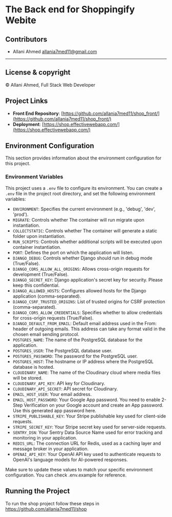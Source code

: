 # The Back end for Shoppingify Webite

## Contributors
- Allani Ahmed <allania7med11@gmail.com>

---
## License & copyright
© Allani Ahmed, Full Stack Web Developer

## Project Links
- **Front End Repository**: [https://github.com/allania7med11/shop_front/](https://github.com/allania7med11/shop_front/)
- **Deployment**: [https://shop.effectivewebapp.com/](https://shop.effectivewebapp.com/)

## Environment Configuration

This section provides information about the environment configuration for this project.

### Environment Variables

This project uses a `.env` file to configure its environment. You can create a `.env` file in the project root directory, and set the following environment variables:

- `ENVIRONMENT`: Specifies the current environment (e.g., 'debug', 'dev', 'prod').
- `MIGRATE`: Controls whether The container will run migrate upon instantiation.
- `COLLECTSTATIC`: Controls whether The container will generate a static folder upon instantiation.
- `RUN_SCRIPTS`: Controls whether additional scripts will be executed upon container instantiation.
- `PORT`: Defines the port on which the application will listen.
- `DJANGO_DEBUG`: Controls whether Django should run in debug mode (True/False).
- `DJANGO_CORS_ALLOW_ALL_ORIGINS`: Allows cross-origin requests for development (True/False).
- `DJANGO_SECRET_KEY`: Django application's secret key for security. Please keep this confidential.
- `DJANGO_ALLOWED_HOSTS`: Configures allowed hosts for the Django application (comma-separated).
- `DJANGO_CSRF_TRUSTED_ORIGINS`: List of trusted origins for CSRF protection (comma-separated).
- `DJANGO_CORS_ALLOW_CREDENTIALS`: Specifies whether to allow credentials for cross-origin requests (True/False).
- `DJANGO_DEFAULT_FROM_EMAIL`: Default email address used in the From: header of outgoing emails. This address can take any format valid in the chosen email sending protocol.
- `POSTGRES_NAME`: The name of the PostgreSQL database for the application.
- `POSTGRES_USER`: The PostgreSQL database user.
- `POSTGRES_PASSWORD`: The password for the PostgreSQL user.
- `POSTGRES_HOST`: The hostname or IP address where the PostgreSQL database is hosted.
- `CLOUDINARY_NAME`: The name of the Cloudinary cloud where media files will be stored.
- `CLOUDINARY_API_KEY`: API key for Cloudinary.
- `CLOUDINARY_API_SECRET`: API secret for Cloudinary.
- `EMAIL_HOST_USER`: Your email address.
- `EMAIL_HOST_PASSWORD`: Your Google App password. You need to enable 2-Step Verification on your Google account and create an App password. Use this generated app password here.
- `STRIPE_PUBLISHABLE_KEY`: Your Stripe publishable key used for client-side requests.
- `STRIPE_SECRET_KEY`: Your Stripe secret key used for server-side requests.
- `SENTRY_DSN`: Your Sentry Data Source Name used for error tracking and monitoring in your application.
- `REDIS_URL`: The connection URL for Redis, used as a caching layer and message broker in your application.
- `OPENAI_API_KEY`: Your OpenAI API key used to authenticate requests to OpenAI's language models for AI-powered responses. 

Make sure to update these values to match your specific environment configuration. You can check .env.example for reference.

## Running the Project

To run the shop project follow these steps in https://github.com/allania7med11/shop
